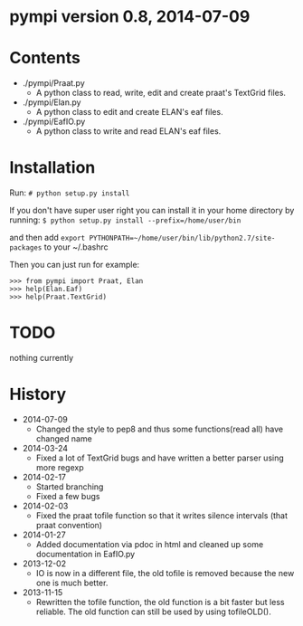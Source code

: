 # pympi version 0.8, 2014-07-09

Contents
========
- ./pympi/Praat.py 
    - A python class to read, write, edit and create praat's TextGrid files.
- ./pympi/Elan.py 
    - A python class to edit and create ELAN's eaf files.
- ./pympi/EafIO.py 
    - A python class to write and read ELAN's eaf files.

Installation
============
Run: `# python setup.py install`

If you don't have super user right you can install it in your home directory by running: `$ python setup.py install --prefix=/home/user/bin`

and then add `export PYTHONPATH=~/home/user/bin/lib/python2.7/site-packages` to your ~/.bashrc

Then you can just run for example:
```
>>> from pympi import Praat, Elan
>>> help(Elan.Eaf)
>>> help(Praat.TextGrid)
```

TODO
====
nothing currently

History
=======
- 2014-07-09
	- Changed the style to pep8 and thus some functions(read all) have changed
	  name
- 2014-03-24
	- Fixed a lot of TextGrid bugs and have written a better parser using more
	  regexp
- 2014-02-17
	- Started branching
	- Fixed a few bugs
- 2014-02-03
	- Fixed the praat tofile function so that it writes silence intervals (that
	  praat convention)
- 2014-01-27
	- Added documentation via pdoc in html and cleaned up some documentation in
	  EafIO.py
- 2013-12-02
	- IO is now in a different file, the old tofile is removed because the new
	  one is much better.
- 2013-11-15
	- Rewritten the tofile function, the old function is a bit faster but less
	  reliable. The old function can still be used by using tofileOLD().
